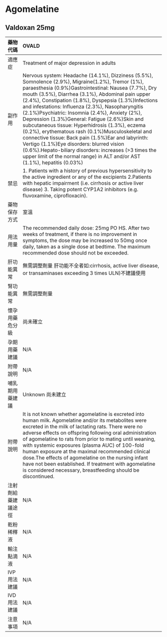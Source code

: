 # Agomelatine

## Valdoxan 25mg

| 藥物代碼           | OVALD                                                                                                                                                                                                                                                                                                                                                                                                                                                                                                                                                                                                                                                                                                                                                                         |
|:-------------------|:------------------------------------------------------------------------------------------------------------------------------------------------------------------------------------------------------------------------------------------------------------------------------------------------------------------------------------------------------------------------------------------------------------------------------------------------------------------------------------------------------------------------------------------------------------------------------------------------------------------------------------------------------------------------------------------------------------------------------------------------------------------------------|
| 適應症             | Treatment of major depression in adults                                                                                                                                                                                                                                                                                                                                                                                                                                                                                                                                                                                                                                                                                                                                       |
| 副作用             | Nervous system: Headache (14.1%), Dizziness (5.5%), Somnolence (2.9%), Migraine(1.2%), Tremor (1%), paraesthesia (0.9%)Gastrointestinal: Nausea (7.7%), Dry mouth (3.5%), Diarrhea (3.1%), Abdominal pain upper (2.4%), Constipation (1.8%), Dyspepsia (1.3%)Infections and infestations: Influenza (2.3%), Nasopharyngitis (2.1%)Psychiatric: Insomnia (2.4%), Anxiety (2%), Depression (1.3%)General: Fatigue (2.6%)Skin and subcutaneous tissue: Hyperhidrosis (1.3%),  eczema (0.2%), erythematous rash (0.1%)Musculoskeletal and connective tissue: Back pain (1.5%)Ear and labyrinth: Vertigo (1.1%)Eye disorders: blurred vision (0.6%).Hepato-biliary disorders: increases (>3 times the upper limit of the normal range) in ALT and/or AST (1.1%), hepatitis (0.03%) |
| 禁忌               | 1. Patients with a history of previous hypersensitivity to the active ingredient or any of the excipients 2.Patients with hepatic impairment (i.e. cirrhosis or active liver disease) 3. Taking potent CYP1A2 inhibitors (e.g. fluvoxamine, ciprofloxacin).                                                                                                                                                                                                                                                                                                                                                                                                                                                                                                                   |
| 藥物保存方式       | 室溫                                                                                                                                                                                                                                                                                                                                                                                                                                                                                                                                                                                                                                                                                                                                                                          |
| 用法用量           | The recommended daily dose: 25mg PO HS. After two weeks of treatment, if there is no improvement in symptoms, the dose may be increased to 50mg once daily, taken as a single dose at bedtime. The maximum recommended dose should not be exceeded.                                                                                                                                                                                                                                                                                                                                                                                                                                                                                                                           |
| 肝功能異常         | 無需調整劑量  肝功能不全者如:cirrhosis, active liver disease, or transaminases exceeding 3 times ULN)不建議使用                                                                                                                                                                                                                                                                                                                                                                                                                                                                                                                                                                                                                                                               |
| 腎功能異常         | 無需調整劑量                                                                                                                                                                                                                                                                                                                                                                                                                                                                                                                                                                                                                                                                                                                                                                  |
| 懷孕用藥危分級     | 尚未確立                                                                                                                                                                                                                                                                                                                                                                                                                                                                                                                                                                                                                                                                                                                                                                      |
| 孕期用藥建議       | N/A                                                                                                                                                                                                                                                                                                                                                                                                                                                                                                                                                                                                                                                                                                                                                                           |
| 附帶說明           | N/A                                                                                                                                                                                                                                                                                                                                                                                                                                                                                                                                                                                                                                                                                                                                                                           |
| 哺乳期用藥建議     | Unknown 尚未建立                                                                                                                                                                                                                                                                                                                                                                                                                                                                                                                                                                                                                                                                                                                                                              |
| 附帶說明           | It is not known whether agomelatine is excreted into human milk. Agomelatine and/or its metabolites were excreted in the milk of lactating rats. There were no adverse effects on offspring following oral administration of agomelatine to rats from prior to mating until weaning, with systemic exposures (plasma AUC) of 100-fold human exposure at the maximal recommended clinical dose.The effects of agomelatine on the nursing infant have not been established. If treatment with agomelatine is considered necessary, breastfeeding should be discontinued.                                                                                                                                                                                                        |
| 注射劑給藥建議途徑 | N/A                                                                                                                                                                                                                                                                                                                                                                                                                                                                                                                                                                                                                                                                                                                                                                           |
| 乾粉稀釋液         | N/A                                                                                                                                                                                                                                                                                                                                                                                                                                                                                                                                                                                                                                                                                                                                                                           |
| 輸注點滴液         | N/A                                                                                                                                                                                                                                                                                                                                                                                                                                                                                                                                                                                                                                                                                                                                                                           |
| IVP 用法建議       | N/A                                                                                                                                                                                                                                                                                                                                                                                                                                                                                                                                                                                                                                                                                                                                                                           |
| IVD 用法建議       | N/A                                                                                                                                                                                                                                                                                                                                                                                                                                                                                                                                                                                                                                                                                                                                                                           |
| 注意事項           | N/A                                                                                                                                                                                                                                                                                                                                                                                                                                                                                                                                                                                                                                                                                                                                                                           |

